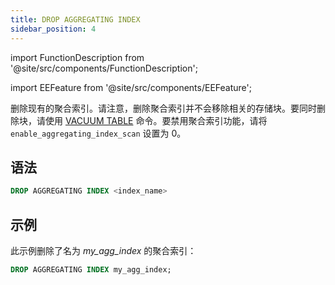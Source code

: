 ```yaml
---
title: DROP AGGREGATING INDEX
sidebar_position: 4
---
```


import FunctionDescription from '@site/src/components/FunctionDescription';

<FunctionDescription description="引入或更新: v1.2.151"/>

import EEFeature from '@site/src/components/EEFeature';

<EEFeature featureName='AGGREGATING INDEX'/>

删除现有的聚合索引。请注意，删除聚合索引并不会移除相关的存储块。要同时删除块，请使用 [VACUUM TABLE](../01-table/91-vacuum-table.md) 命令。要禁用聚合索引功能，请将 `enable_aggregating_index_scan` 设置为 0。

## 语法

```sql
DROP AGGREGATING INDEX <index_name>
```

## 示例

此示例删除了名为 *my_agg_index* 的聚合索引：

```sql
DROP AGGREGATING INDEX my_agg_index;
```